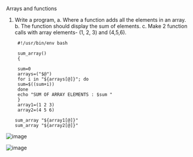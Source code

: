 Arrays and functions

1) Write a program,
    a. Where a function adds all the elements in an array. 
    b. The function should display the sum of elements.
    c. Make 2 function calls with array elements- (1, 2, 3) and (4,5,6).

        #!/usr/bin/env bash

        sum_array()
        {

        sum=0
        arrays=("$@")
        for i in "${arrays[@]}"; do
        sum=$((sum+i))
        done
        echo "SUM OF ARRAY ELEMENTS : $sum "
        }
        array1=(1 2 3)
        array2=(4 5 6)

       sum_array "${array1[@]}"
       sum_array "${array2[@]}"
     



![image](https://github.com/Sharath15eUR/SivanithishRK/assets/79641980/9d0f2c00-27cc-4a10-9449-1a4bf2951c65)

![image](https://github.com/Sharath15eUR/SivanithishRK/assets/79641980/2943bfe3-832a-4f16-af02-4c9c477fde14)
